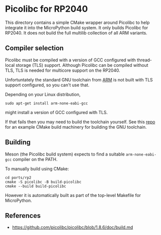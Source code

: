 # Picolibc for RP2040
This directory contains a simple CMake wrapper around Picolibc to help integrate it into the MicroPython build system. It only builds Picolibc for RP2040. It does not build the full multilib collection of all ARM variants.

## Compiler selection
Picolibc must be compiled with a version of GCC configured with thread-local storage (TLS) support. Although Picolibc can be compiled without TLS, TLS is needed for multicore support on the RP2040.

Unfortuntately the standard GNU toolchain from [ARM](https://developer.arm.com/downloads/-/arm-gnu-toolchain-downloads) is not built with TLS support configured, so you can't use that.

Depending on your Linux distribution,
```
sudo apt-get install arm-none-eabi-gcc
```
might install a version of GCC configured with TLS.

If that fails then you may need to build the toolchain yourself. See this [repo](https://github.com/gneverov/gcc-cross-compiler) for an example CMake build machinery for building the GNU toolchain.

## Building
Meson (the Picolibc build system) expects to find a suitable `arm-none-eabi-gcc` compiler on the PATH.

To manually build using CMake:
```
cd ports/rp2
cmake -S picolibc -B build-picolibc
cmake --build build-picolibc
```

However it is automatically built as part of the top-level Makefile for MicroPython.

## References
 - https://github.com/picolibc/picolibc/blob/1.8.6/doc/build.md
